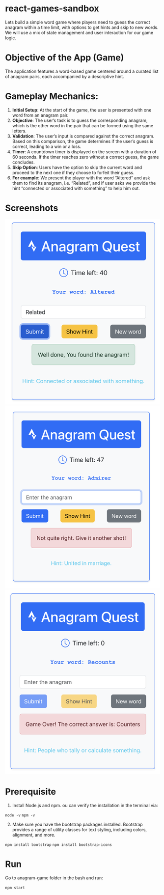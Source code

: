 # react-games-sandbox
Lets build a simple word game where players need to guess the correct anagram within a time limit, with options to get hints and skip to new words. We will use a mix of state management and user interaction for our game logic.

# Objective of the App (Game)
The application features a word-based game centered around a curated list of anagram pairs, each accompanied by a descriptive hint.

# Gameplay Mechanics:

1. **Initial Setup**: At the start of the game, the user is presented with one word from an anagram pair.
2. **Objective**: The user’s task is to guess the corresponding anagram, which is the other word in the pair that can be formed using the same letters.
3. **Validation**: The user’s input is compared against the correct anagram. Based on this comparison, the game determines if the user’s guess is correct, leading to a win or a loss.
4. **Timer**: A countdown timer is displayed on the screen with a duration of 60 seconds. If the timer reaches zero without a correct guess, the game concludes.
5. **Skip Option**: Users have the option to skip the current word and proceed to the next one if they choose to forfeit their guess.
6. **For example**: We present the player with the word “Altered” and ask them to find its anagram, i.e. “Related”, and if user asks we provide the hint “connected or associated with something” to help him out.

# Screenshots
![Anagram 1](images/anagram2.png)
![Anagram 2](images/anagram3.png)
![Anagram 3](images/anagram4.png)

#  Prerequisite
1. Install Node.js and npm. ou can verify the installation in the terminal via:

``node -v``
``npm -v``

2. Make sure you have the bootstrap packages installed. Bootstrap provides a range of utility classes for text styling, including colors, alignment, and more.

``npm install bootstrap``
``npm install bootstrap-icons``

# Run 
Go to anagram-game folder in the bash and run:

``npm start``

